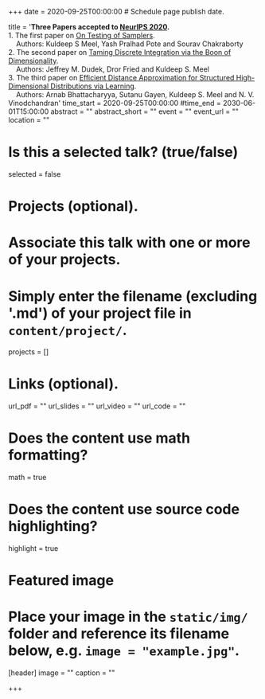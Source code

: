 +++
date = 2020-09-25T00:00:00  # Schedule page publish date.

title = '<b>Three Papers accepted to <a href="https://nips.cc/">NeurIPS 2020</a>.</b> <br>1. The first paper on <a href="https://arxiv.org/abs/2010.12918">On Testing of Samplers</a>. <br> &nbsp;&nbsp;&nbsp;  Authors: Kuldeep S Meel, Yash Pralhad Pote and Sourav Chakraborty</br> 2. The second paper on <a href="https://arxiv.org/abs/2010.10724">Taming Discrete Integration via the Boon of Dimensionality</a>. <br>&nbsp;&nbsp;&nbsp; Authors: Jeffrey M. Dudek, Dror Fried and Kuldeep S. Meel</br> 3. The third paper on <a href="https://arxiv.org/abs/2002.05378">Efficient Distance Approximation for Structured High-Dimensional Distributions via Learning</a>. <br> &nbsp;&nbsp;&nbsp; Authors: Arnab Bhattacharyya, Sutanu Gayen, Kuldeep S. Meel and N. V. Vinodchandran'
time_start = 2020-09-25T00:00:00
#time_end = 2030-06-01T15:00:00
abstract = ""
abstract_short = ""
event = ""
event_url = ""
location = ""

# Is this a selected talk? (true/false)
selected = false

# Projects (optional).
#   Associate this talk with one or more of your projects.
#   Simply enter the filename (excluding '.md') of your project file in `content/project/`.
projects = []

# Links (optional).
url_pdf = ""
url_slides = ""
url_video = ""
url_code = ""

# Does the content use math formatting?
math = true

# Does the content use source code highlighting?
highlight = true

# Featured image
# Place your image in the `static/img/` folder and reference its filename below, e.g. `image = "example.jpg"`.
[header]
image = ""
caption = ""

+++

